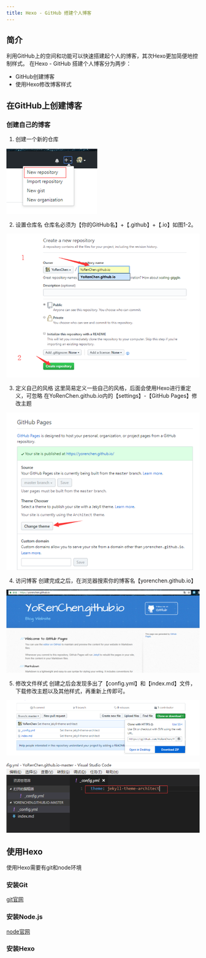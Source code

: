 ```yaml
---
title: Hexo - GitHub 搭建个人博客
---
```



## 简介
利用GitHub上的空间和功能可以快速搭建起个人的博客，其次Hexo更加简便地控制样式。
在Hexo - GitHub 搭建个人博客分为两步：
- GitHub创建博客
- 使用Hexo修改博客样式

## 在GitHub上创建博客
### 创建自己的博客
1. 创建一个新的仓库

![图1-1 创建仓库][1]

2. 设置仓库名
仓库名必须为【你的GitHub名】+【.github】+【.io】如图1-2。

![图1-2 设置仓库信息][2]

3. 定义自己的风格
这里简易定义一些自己的风格，后面会使用Hexo进行重定义，可忽略
在YoRenChen.github.io内的【settings】-【GitHub Pages】修改主题

![图1-3 定义博客主题][3]

4. 访问博客
创建完成之后，在浏览器搜索你的博客名【yorenchen.github.io】

![图1-4 访问博客][4]

5. 修改文件样式
创建之后会发现多出了【config.yml】和【index.md】文件，下载修改主题以及其他样式，再重新上传即可。

![图1-5 下载文件][5]

![修改config样式][6]

## 使用Hexo
使用Hexo需要有git和node环境
### 安装Git
[git官网][7]
### 安装Node.js
[node官网][8]
### 安装Hexo


  [1]: ./images/1533773940444.jpg
  [2]: ./images/1533774251943.jpg
  [3]: ./images/1533774527260.jpg
  [4]: ./images/1533774601002.jpg
  [5]: ./images/1533774712034.jpg
  [6]: ./images/1533774834155.jpg
  [7]: https://gitforwindows.org/
  [8]: https://nodejs.org/en/